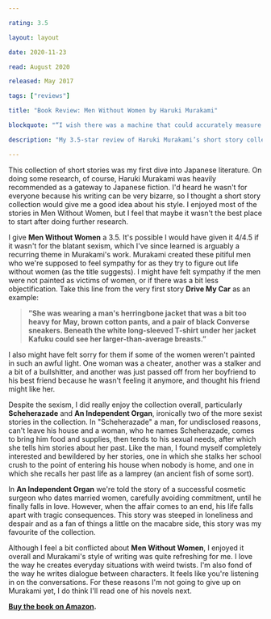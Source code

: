 ```yaml
---

rating: 3.5

layout: layout

date: 2020-11-23

read: August 2020

released: May 2017

tags: ["reviews"]

title: "Book Review: Men Without Women by Haruki Murakami"

blockquote: "“I wish there was a machine that could accurately measure sadness, and display it in numbers that you could record.”"

description: "My 3.5-star review of Haruki Murakami’s short story collection, “Men Without Women.”"

---
```


This collection of short stories was my first dive into Japanese literature. On doing some research, of course, Haruki Murakami was heavily recommended as a gateway to Japanese fiction. I'd heard he wasn't for everyone because his writing can be very bizarre, so I thought a short story collection would give me a good idea about his style. I enjoyed most of the stories in Men Without Women, but I feel that maybe it wasn't the best place to start after doing further research.

I give **Men Without Women** a 3.5. It's possible I would have given it 4/4.5 if it wasn't for the blatant sexism, which I've since learned is arguably a recurring theme in Murakami's work. Murakami created these pitiful men who we're supposed to feel sympathy for as they try to figure out life without women (as the title suggests). I might have felt sympathy if the men were not painted as victims of women, or if there was a bit less objectification. Take this line from the very first story **Drive My Car** as an example:

> **”She was wearing a man's herringbone jacket that was a bit too heavy for May, brown cotton pants, and a pair of black Converse sneakers. Beneath the white long-sleeved T-shirt under her jacket Kafuku could see her larger-than-average breasts.”**

I also might have felt sorry for them if some of the women weren't painted in such an awful light. One woman was a cheater, another was a stalker and a bit of a bullshitter, and another was just passed off from her boyfriend to his best friend because he wasn't feeling it anymore, and thought his friend might like her.

Despite the sexism, I did really enjoy the collection overall, particularly **Scheherazade** and **An Independent Organ**, ironically two of the more sexist stories in the collection.
In "Scheherazade" a man, for undisclosed reasons, can't leave his house and a woman, who he names Scheherazade, comes to bring him food and supplies, then tends to his sexual needs, after which she tells him stories about her past. Like the man, I found myself completely interested and bewildered by her stories, one in which she stalks her school crush to the point of entering his house when nobody is home, and one in which she recalls her past life as a lamprey (an ancient fish of some sort).

In **An Independent Organ** we're told the story of a successful cosmetic surgeon who dates married women, carefully avoiding commitment, until he finally falls in love. However, when the affair comes to an end, his life falls apart with tragic consequences. This story was steeped in loneliness and despair and as a fan of things a little on the macabre side, this story was my favourite of the collection.

Although I feel a bit conflicted about **Men Without Women**, I enjoyed it overall and Murakami's style of writing was quite refreshing for me. I love the way he creates everyday situations with weird twists. I'm also fond of the way he writes dialogue between characters. It feels like you're listening in on the conversations. For these reasons I'm not going to give up on Murakami yet, I do think I'll read one of his novels next.


**[Buy the book on Amazon](https://www.amazon.com/Men-Without-Women-Stories-International/dp/1101974524/ref=sr_1_1?dchild=1&keywords=men+without+women&qid=1606738061&s=books&sr=1-1).**


